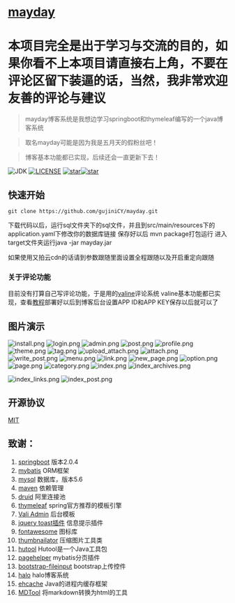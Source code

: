 
<h1><a href="https://mayday.songhaozhi.com">mayday</a></h1>

# 本项目完全是出于学习与交流的目的，如果你看不上本项目请直接右上角，不要在评论区留下装逼的话，当然，我非常欢迎友善的评论与建议

>mayday博客系统是我想边学习springboot和thymeleaf编写的一个java博客系统

> 取名mayday可能是因为我是五月天的假粉丝吧！

> 博客基本功能都已实现，后续还会一直更新下去！

![JDK](https://img.shields.io/badge/jdk-1.8-green.svg?style=flat-square) [![LICENSE](https://img.shields.io/github/license/gujiniCY/mayday.svg?style=flat-square)](https://github.com/gujiniCY/mayday/blob/master/LICENSE)   [![star](https://img.shields.io/github/stars/gujiniCY/mayday.svg?label=Stars&style=social)](https://github.com/gujiniCY/mayday)[![star](https://gitee.com/song_haozhi/mayday/badge/star.svg?theme=white)](https://gitee.com/song_haozhi/mayday) 

## 快速开始
`git clone https://github.com/gujiniCY/mayday.git`

下载代码以后，运行sql文件夹下的sql文件，并且到src/main/resources下的application.yaml下修改你的数据库链接
保存好以后 mvn package打包运行 进入target文件夹运行java -jar mayday.jar

如果使用又拍云cdn的话请到参数跟随里面设置全程跟随以及开启重定向跟随

### 关于评论功能
目前没有打算自己写评论功能，于是用的[valine](https://ioliu.cn/2017/add-valine-comments-to-your-blog/)评论系统
valine基本功能都已实现，查看[教程](https://valine.js.org/)部署好以后到博客后台设置APP ID和APP KEY保存以后就可以了

## 图片演示
![install.png](https://images.gitee.com/uploads/images/2019/0117/112452_b81fbb50_1574192.png)
![login.png](https://images.gitee.com/uploads/images/2019/0117/112450_7ae99bba_1574192.png)
![admin.png](https://images.gitee.com/uploads/images/2019/0117/112450_3a600852_1574192.png)
![post.png](https://images.gitee.com/uploads/images/2019/0117/112451_d6754471_1574192.png)
![profile.png](https://images.gitee.com/uploads/images/2019/0117/112451_499f580f_1574192.png)
![theme.png](https://images.gitee.com/uploads/images/2019/0117/112451_a4e0016a_1574192.png)
![tag.png](https://images.gitee.com/uploads/images/2019/0117/112451_05569d9b_1574192.png)
![upload_attach.png](https://images.gitee.com/uploads/images/2019/0117/112451_50127984_1574192.png)
![attach.png](https://images.gitee.com/uploads/images/2019/0117/112451_66bac3bf_1574192.png)
![write_post.png](https://images.gitee.com/uploads/images/2019/0117/112454_1b3d8fa9_1574192.png)
![menu.png](https://images.gitee.com/uploads/images/2019/0117/112452_58ac3c2d_1574192.png)
![link.png](https://images.gitee.com/uploads/images/2019/0117/112452_ecf27d79_1574192.png)
![new_page.png](https://images.gitee.com/uploads/images/2019/0117/112455_e9bdbee6_1574192.png)
![option.png](https://images.gitee.com/uploads/images/2019/0117/112452_c40d529a_1574192.png)
![page.png](https://images.gitee.com/uploads/images/2019/0117/112452_6c1d4dd7_1574192.png)
![category.png](https://images.gitee.com/uploads/images/2019/0117/112452_0e35930e_1574192.png)
![index.png](https://images.gitee.com/uploads/images/2019/0117/112455_a6973f29_1574192.png)
![index_archives.png](https://images.gitee.com/uploads/images/2019/0117/112453_cc8c9773_1574192.png)

![index_links.png](https://images.gitee.com/uploads/images/2019/0117/112453_1208a83f_1574192.png)
![index_post.png](https://images.gitee.com/uploads/images/2019/0117/112454_327abed1_1574192.png)
## 开源协议
[MIT](https://gitee.com/song_haozhi/mayday/blob/master/LICENSE)
## 致谢：
 1. [springboot](http://spring.io/projects/spring-boot) 版本2.0.4
 2. [mybatis](http://www.mybatis.org/mybatis-3/) ORM框架
 3. [mysql](https://www.mysql.com/) 数据库，版本5.6
 4. [maven](http://maven.apache.org/)  依赖管理
 5. [druid](https://github.com/alibaba/druid/) 阿里连接池
 6. [thymeleaf](https://www.thymeleaf.org/) spring官方推荐的模板引擎
 7. [Vali Admin](https://github.com/pratikborsadiya/vali-admin) 后台模板
 8. [jquery toast插件](http://www.jqueryfuns.com/resource/2412) 信息提示插件
 9. [fontawesome](http://www.fontawesome.com.cn/faicons/) 图标库
 10. [thumbnailator](https://github.com/coobird/thumbnailator) 压缩图片工具类
 11. [hutool](http://hutool.mydoc.io/) Hutool是一个Java工具包
 12. [pagehelper](https://pagehelper.github.io/) mybatis分页插件
 13. [bootstrap-fileinput](https://github.com/kartik-v/bootstrap-fileinput) bootstrap上传控件
 14. [halo](https://github.com/ruibaby/halo)  halo博客系统
 15. [ehcache](http://www.ehcache.org/) Java的进程内缓存框架
 16. [MDTool](https://github.com/cevin15/MDTool) 将markdown转换为html的工具



